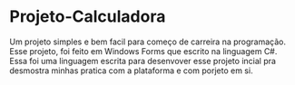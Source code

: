 # Projeto-Calculadora
Um projeto simples e bem facil para começo de carreira na programação.  
Esse projeto, foi feito em Windows Forms que escrito na linguagem C#. Essa foi uma linguagem escrita para desenvover esse projeto incial pra desmostra minhas pratica com a plataforma e com porjeto em si.
